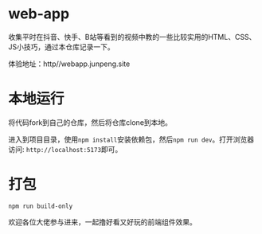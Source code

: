 # web-app

收集平时在抖音、快手、B站等看到的视频中教的一些比较实用的HTML、CSS、JS小技巧，通过本仓库记录一下。

体验地址：http//webapp.junpeng.site

# 本地运行
将代码fork到自己的仓库，然后将仓库clone到本地。

进入到项目目录，使用`npm install`安装依赖包，然后`npm run dev`。打开浏览器访问: `http://localhost:5173`即可。

# 打包
`npm run build-only`

欢迎各位大佬参与进来，一起撸好看又好玩的前端组件效果。
